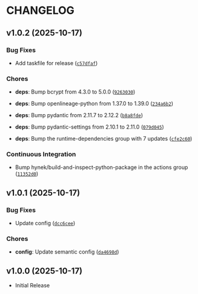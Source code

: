# CHANGELOG

<!-- version list -->

## v1.0.2 (2025-10-17)

### Bug Fixes

- Add taskfile for release
  ([`c57dfaf`](https://github.com/celine-eu/celine-utils/commit/c57dfaff7fce83ed326e4f0ab1122d2a8a5ee74c))

### Chores

- **deps**: Bump bcrypt from 4.3.0 to 5.0.0
  ([`9263030`](https://github.com/celine-eu/celine-utils/commit/92630304ce803ab58520053b556cdf235cff7848))

- **deps**: Bump openlineage-python from 1.37.0 to 1.39.0
  ([`234a6b2`](https://github.com/celine-eu/celine-utils/commit/234a6b20ba40890d17881ba0fd5930763a89a890))

- **deps**: Bump pydantic from 2.11.7 to 2.12.2
  ([`b8a8fde`](https://github.com/celine-eu/celine-utils/commit/b8a8fde4baae123da9c6d12be8fcdda924a0778b))

- **deps**: Bump pydantic-settings from 2.10.1 to 2.11.0
  ([`079d045`](https://github.com/celine-eu/celine-utils/commit/079d045093b0b3e9bfc617ae1915bd623ea33e9d))

- **deps**: Bump the runtime-dependencies group with 7 updates
  ([`cfe2c60`](https://github.com/celine-eu/celine-utils/commit/cfe2c60a7b63c56e983ac3861b9e722022d2d458))

### Continuous Integration

- Bump hynek/build-and-inspect-python-package in the actions group
  ([`11352d0`](https://github.com/celine-eu/celine-utils/commit/11352d0c2ce9bb8fe2be499a3ff08e9e71e49b33))


## v1.0.1 (2025-10-17)

### Bug Fixes

- Update config
  ([`dcc6cee`](https://github.com/celine-eu/celine-utils/commit/dcc6ceece5e338c1192baa70c71628fa56b75a35))

### Chores

- **config**: Update semantic config
  ([`da4698d`](https://github.com/celine-eu/celine-utils/commit/da4698d2b2ff21a0b50f4a31da93c5360ff33dfc))


## v1.0.0 (2025-10-17)

- Initial Release
